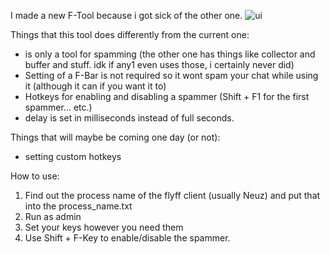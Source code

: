 I made a new F-Tool because i got sick of the other one. 
![ui](https://i.gyazo.com/4cb7a9a0d3ba87a0a797dc8ded040c78.png)

Things that this tool does differently from the current one:
- is only a tool for spamming (the other one has things like collector and buffer and stuff. idk if any1 even uses those, i certainly never did)
- Setting of a F-Bar is not required so it wont spam your chat while using it (although it can if you want it to)
- Hotkeys for enabling and disabling a spammer (Shift + F1 for the first spammer... etc.)
- delay is set in milliseconds instead of full seconds.

Things that will maybe be coming one day (or not):
- setting custom hotkeys

How to use:
1. Find out the process name of the flyff client (usually Neuz) and put that into the process_name.txt
2. Run as admin
3. Set your keys however you need them
4. Use Shift + F-Key to enable/disable the spammer.
